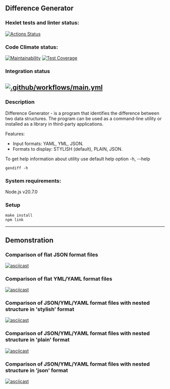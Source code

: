 ## Difference Generator

### Hexlet tests and linter status:
[![Actions Status](https://github.com/SplitCode/frontend-project-46/workflows/hexlet-check/badge.svg)](https://github.com/SplitCode/frontend-project-46/actions)

### Code Climate status:
[![Maintainability](https://api.codeclimate.com/v1/badges/71c007b43f46e158118b/maintainability)](https://codeclimate.com/github/SplitCode/frontend-project-46/maintainability)
[![Test Coverage](https://api.codeclimate.com/v1/badges/71c007b43f46e158118b/test_coverage)](https://codeclimate.com/github/SplitCode/frontend-project-46/test_coverage)

### Integration status
[![.github/workflows/main.yml](https://github.com/SplitCode/frontend-project-46/actions/workflows/main.yml/badge.svg)](https://github.com/SplitCode/frontend-project-46/actions/workflows/main.yml)
---
### Description
Difference Generator - is a program that identifies the difference between two data structures. The program can be used as a command-line utility or installed as a library in third-party applications.

Features:

* Input formats: YAML, YML, JSON.
* Formats to display:  STYLISH (default), PLAIN, JSON.

To get help information about utility use default help option -h, --help
```
gendiff -h
```

### System requirements:

Node.js v20.7.0

### Setup
```
make install
npm link
```

---
## Demonstration
### Comparison of flat JSON format files
[![asciicast](https://asciinema.org/a/612836.svg)](https://asciinema.org/a/612836)

### Comparison of flat YML/YAML format files
[![asciicast](https://asciinema.org/a/612837.svg)](https://asciinema.org/a/612837)

### Comparison of JSON/YML/YAML format files with nested structure in 'stylish' format
[![asciicast](https://asciinema.org/a/612838.svg)](https://asciinema.org/a/612838)

### Comparison of JSON/YML/YAML format files with nested structure in 'plain' format
[![asciicast](https://asciinema.org/a/612843.svg)](https://asciinema.org/a/612843)

### Comparison of JSON/YML/YAML format files with nested structure in 'json' format
[![asciicast](https://asciinema.org/a/612852.svg)](https://asciinema.org/a/612852)